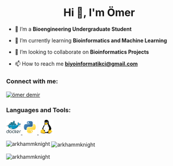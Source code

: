 <h1 align="center">Hi 👋, I'm Ömer</h1>

- 🔭 I’m a **Bioengineering Undergraduate Student**

- 🌱 I’m currently learning **Bioinformatics and Machine Learning**

- 👯 I’m looking to collaborate on **Bioinformatics Projects**

- 📫 How to reach me **biyoinformatikci@gmail.com**



<h3 align="left">Connect with me:</h3>
<p align="left">
<a href="https://www.linkedin.com/in/90omerdemir/" target="blank"><img align="center" src="https://raw.githubusercontent.com/rahuldkjain/github-profile-readme-generator/master/src/images/icons/Social/linked-in-alt.svg" alt="ömer demir" height="30" width="40" /></a>
</p>

<h3 align="left">Languages and Tools:</h3>
<p align="left"> <a href="https://www.docker.com/" target="_blank" rel="noreferrer"> <img src="https://raw.githubusercontent.com/devicons/devicon/master/icons/docker/docker-original-wordmark.svg" alt="docker" width="40" height="40"/> </a> <a href="https://www.python.org" target="_blank" rel="noreferrer"> <img src="https://raw.githubusercontent.com/devicons/devicon/master/icons/python/python-original.svg" alt="python" width="40" height="40"/> </a> <a href="https://www.linux.org/" target="_blank" rel="noreferrer"> <img src="https://raw.githubusercontent.com/devicons/devicon/master/icons/linux/linux-original.svg" alt="linux" width="40" height="40"/> </a> <a href="https://dotnet.microsoft.com/" target="_blank" rel="noreferrer"> </a>  </p>

<p><img align="left" src="https://github-readme-stats.vercel.app/api/top-langs?username=arkhammknight&show_icons=true&locale=en&layout=compact" alt="arkhammknight" /></p>

<p>&nbsp;<img align="center" src="https://github-readme-stats.vercel.app/api?username=arkhammknight&show_icons=true&locale=en" alt="arkhammknight" /></p>

<p><img align="center" src="https://github-readme-streak-stats.herokuapp.com/?user=arkhammknight&" alt="arkhammknight" /></p>
